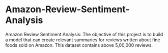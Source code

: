 # Amazon-Review-Sentiment-Analysis
Amazon Review Sentiment Analysis:
The objective of this project is to build a model that can create relevant summaries for reviews written about fine foods sold on Amazon. This dataset contains above 5,00,000 reviews.
